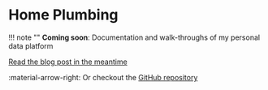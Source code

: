 # Home Plumbing

!!! note ""
    **Coming soon**: Documentation and walk-throughs of my personal data platform

[Read the blog post in the meantime](./blog/posts/home-plumbing-my-own-data-platform.md)

:material-arrow-right: Or checkout the [GitHub repository](https://github.com/jonathanschwarzhaupt/home-plumbing)
